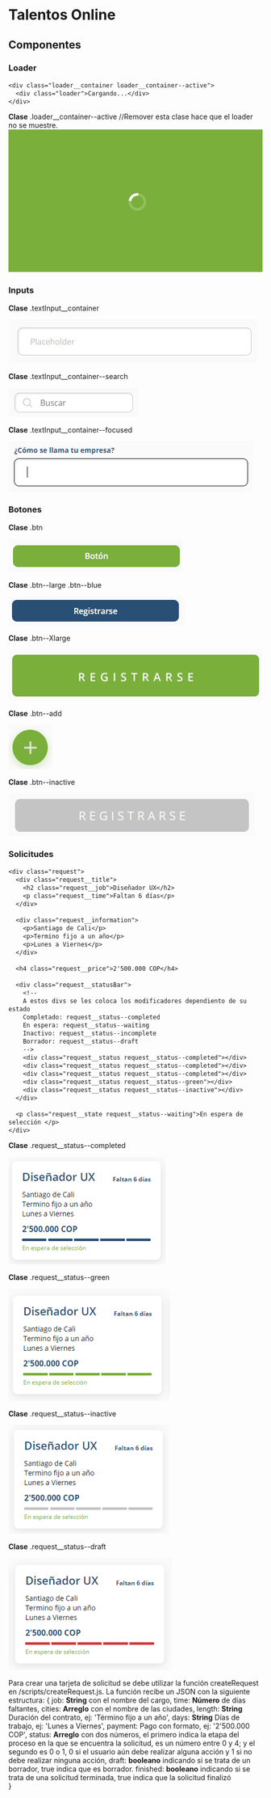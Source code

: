 # Talentos Online

## Componentes

### Loader
~~~
<div class="loader__container loader__container--active">
  <div class="loader">Cargando...</div>
</div>
~~~
**Clase** .loader__container--active //Remover esta clase hace que el loader no se muestre.
![Loader](https://github.com/uxlabicesi/TO-testing/blob/master/README%20images/loader.png)

### Inputs
**Clase** .textInput__container

![Input de texto](https://github.com/uxlabicesi/TO-testing/blob/master/README%20images/TextInput.png)

**Clase** .textInput__container--search

![Input de texto](https://github.com/uxlabicesi/TO-testing/blob/master/README%20images/TextInputSearch.png)

**Clase** .textInput__container--focused

![Input de texto](https://github.com/uxlabicesi/TO-testing/blob/master/README%20images/TextInputActive.png)


### Botones
**Clase** .btn

![Botón](https://github.com/uxlabicesi/TO-testing/blob/master/README%20images/button.png)

**Clase** .btn--large .btn--blue

![Botón](https://github.com/uxlabicesi/TO-testing/blob/master/README%20images/buttonBlue.png)

**Clase** .btn--Xlarge

![Botón](https://github.com/uxlabicesi/TO-testing/blob/master/README%20images/buttonLarge.png)

**Clase** .btn--add

![Botón](https://github.com/uxlabicesi/TO-testing/blob/master/README%20images/buttonadd.png)

**Clase** .btn--inactive

![Botón](https://github.com/uxlabicesi/TO-testing/blob/master/README%20images/buttonLargeInactive.png)


### Solicitudes
~~~
<div class="request">
  <div class="request__title">
    <h2 class="request__job">Diseñador UX</h2>
    <p class="request__time">Faltan 6 días</p>
  </div>
               
  <div class="request__information">
    <p>Santiago de Cali</p>
    <p>Termino fijo a un año</p>
    <p>Lunes a Viernes</p>
  </div>

  <h4 class="request__price">2'500.000 COP</h4>
 
  <div class="request__statusBar">
    <!-- 
    A estos divs se les coloca los modificadores dependiento de su estado 
    Completado: request__status--completed
    En espera: request__status--waiting
    Inactivo: request__status--incomplete
    Borrador: request__status--draft
    -->
    <div class="request__status request__status--completed"></div>
    <div class="request__status request__status--completed"></div>
    <div class="request__status request__status--completed"></div>
    <div class="request__status request__status--green"></div>
    <div class="request__status request__status--inactive"></div>
  </div>

  <p class="request__state request__status--waiting">En espera de selección </p>
</div>
~~~

**Clase** .request__status--completed

![Solicitud](https://github.com/uxlabicesi/TO-testing/blob/master/README%20images/request.png)

**Clase** .request__status--green

![Solicitud](https://github.com/uxlabicesi/TO-testing/blob/master/README%20images/requestWaiting.png)

**Clase** .request__status--inactive

![Solicitud](https://github.com/uxlabicesi/TO-testing/blob/master/README%20images/requestInactive.png)

**Clase** .request__status--draft

![Solicitud](https://github.com/uxlabicesi/TO-testing/blob/master/README%20images/requestDraft.png)

Para crear una tarjeta de solicitud se debe utilizar la función createRequest en /scripts/createRequest.js.
La función recibe un JSON con la siguiente estructura:
{
  job: **String** con el nombre del cargo,
  time: **Número** de días faltantes,
  cities: **Arreglo** con el nombre de las ciudades,
  length: **String** Duración del contrato, ej: 'Término fijo a un año',
  days: **String** Días de trabajo, ej: 'Lunes a Viernes',
  payment: Pago con formato, ej: '2\'500.000 COP',
  status: **Arreglo** con dos números, el primero indica la etapa del proceso en la que se encuentra la solicitud, es un número entre 0   y 4; y el segundo es 0 o 1, 0 si el usuario aún debe realizar alguna acción y 1 si no debe realizar ninguna acción,
  draft: **booleano** indicando si se trata de un borrador, true indica que es borrador.
  finished: **booleano** indicando si se trata de una solicitud terminada, true indica que la solicitud finalizó  
}


